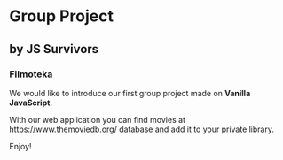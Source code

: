 # Group Project

## by JS Survivors

### Filmoteka

We would like to introduce our first group project made on **Vanilla JavaScript**.

With our web application you can find movies at https://www.themoviedb.org/ database and add it to your private library.

Enjoy!
